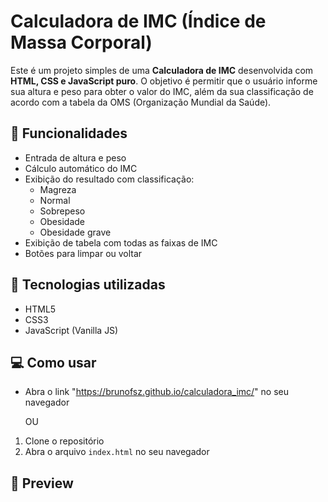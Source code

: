 # Calculadora de IMC (Índice de Massa Corporal)

Este é um projeto simples de uma **Calculadora de IMC** desenvolvida com **HTML, CSS e JavaScript puro**. O objetivo é permitir que o usuário informe sua altura e peso para obter o valor do IMC, além da sua classificação de acordo com a tabela da OMS (Organização Mundial da Saúde).

## 🔢 Funcionalidades

- Entrada de altura e peso
- Cálculo automático do IMC
- Exibição do resultado com classificação:
  - Magreza
  - Normal
  - Sobrepeso
  - Obesidade
  - Obesidade grave
- Exibição de tabela com todas as faixas de IMC
- Botões para limpar ou voltar

## 🧠 Tecnologias utilizadas

- HTML5
- CSS3
- JavaScript (Vanilla JS)

## 💻 Como usar

- Abra o link "https://brunofsz.github.io/calculadora_imc/" no seu navegador

     OU
   
1. Clone o repositório
2. Abra o arquivo `index.html` no seu navegador

## 📸 Preview
